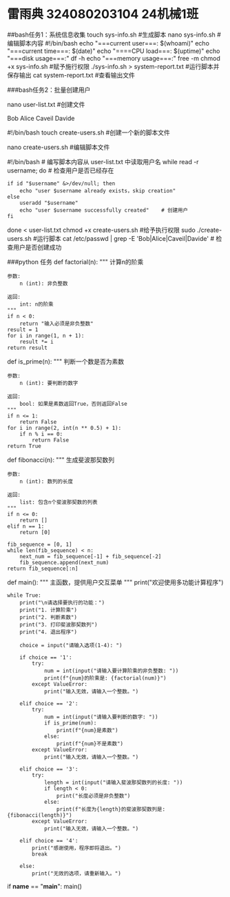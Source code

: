 # 雷雨典 324080203104 24机械1班  

##bash任务1：系统信息收集
touch sys-info.sh   #生成脚本
nano sys-info.sh    #编辑脚本内容
#!/bin/bash
echo "===current user===: $(whoami)"
echo "===current time===: $(date)"
echo "====CPU load===: $(uptime)"
echo "===disk usage===:"
df -h
echo "===memory usage===:"
free -m
chmod +x sys-info.sh   #赋予施行权限
./sys-info.sh > system-report.txt    #运行脚本并保存输出
cat system-report.txt  #查看输出文件


###bash任务2：批量创建用户

nano user-list.txt  #创建文件

Bob
Alice
Caveil
Davide

#!/bin/bash
touch create-users.sh   #创建一个新的脚本文件

nano create-users.sh   #编辑脚本文件

#!/bin/bash   # 编写脚本内容从 user-list.txt 中读取用户名
while read -r username; do     # 检查用户是否已经存在
    
    if id "$username" &>/dev/null; then
        echo "user $username already exists，skip creation"
    else
        useradd "$username"
        echo "user $username successfully created"    # 创建用户
    fi
done < user-list.txt
chmod +x create-users.sh   #给予执行权限
sudo ./create-users.sh   #运行脚本
cat /etc/passwd | grep -E 'Bob|Alice|Caveil|Davide'  # 检查用户是否创建成功

###python 任务
def factorial(n):
    """
    计算n的阶乘
    
    参数:
        n (int): 非负整数
        
    返回:
        int: n的阶乘
    """
    if n < 0:
        return "输入必须是非负整数"
    result = 1
    for i in range(1, n + 1):
        result *= i
    return result

def is_prime(n):
    """
    判断一个数是否为素数
    
    参数:
        n (int): 要判断的数字
        
    返回:
        bool: 如果是素数返回True，否则返回False
    """
    if n <= 1:
        return False
    for i in range(2, int(n ** 0.5) + 1):
        if n % i == 0:
            return False
    return True

def fibonacci(n):
    """
    生成斐波那契数列
    
    参数:
        n (int): 数列的长度
        
    返回:
        list: 包含n个斐波那契数的列表
    """
    if n <= 0:
        return []
    elif n == 1:
        return [0]
    
    fib_sequence = [0, 1]
    while len(fib_sequence) < n:
        next_num = fib_sequence[-1] + fib_sequence[-2]
        fib_sequence.append(next_num)
    return fib_sequence[:n]

def main():
    """
    主函数，提供用户交互菜单
    """
    print("欢迎使用多功能计算程序")
    
    while True:
        print("\n请选择要执行的功能：")
        print("1. 计算阶乘")
        print("2. 判断素数")
        print("3. 打印斐波那契数列")
        print("4. 退出程序")
        
        choice = input("请输入选项(1-4): ")
        
        if choice == '1':
            try:
                num = int(input("请输入要计算阶乘的非负整数: "))
                print(f"{num}的阶乘是: {factorial(num)}")
            except ValueError:
                print("输入无效，请输入一个整数。")
                
        elif choice == '2':
            try:
                num = int(input("请输入要判断的数字: "))
                if is_prime(num):
                    print(f"{num}是素数")
                else:
                    print(f"{num}不是素数")
            except ValueError:
                print("输入无效，请输入一个整数。")
                
        elif choice == '3':
            try:
                length = int(input("请输入斐波那契数列的长度: "))
                if length < 0:
                    print("长度必须是非负整数")
                else:
                    print(f"长度为{length}的斐波那契数列是: {fibonacci(length)}")
            except ValueError:
                print("输入无效，请输入一个整数。")
                
        elif choice == '4':
            print("感谢使用，程序即将退出。")
            break
            
        else:
            print("无效的选项，请重新输入。")

if __name__ == "__main__":
    main()


